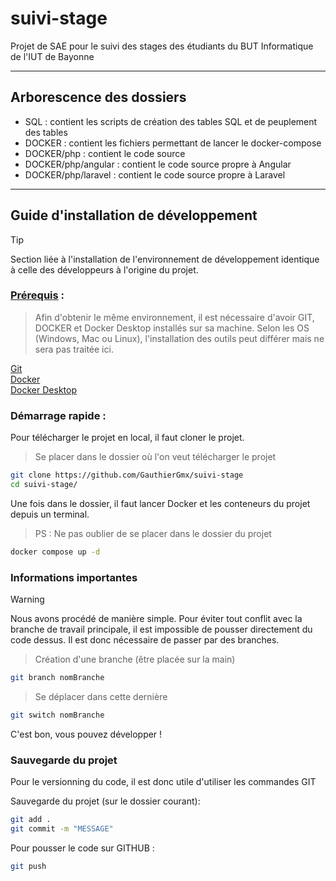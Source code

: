 # suivi-stage
Projet de SAE pour le suivi des stages des étudiants du BUT Informatique de l'IUT de Bayonne

---
## Arborescence des dossiers
* SQL : contient les scripts de création des tables SQL et de peuplement des tables
* DOCKER : contient les fichiers permettant de lancer le docker-compose
* DOCKER/php : contient le code source
* DOCKER/php/angular : contient le code source propre à Angular
* DOCKER/php/laravel : contient le code source propre à Laravel


---
## Guide d'installation de développement

> [!TIP]
> Section liée à l'installation de l'environnement de développement identique à celle des développeurs à l'origine du projet.  

### <ins>Prérequis</ins> :

> Afin d'obtenir le même environnement, il est nécessaire d'avoir GIT, DOCKER et Docker Desktop installés sur sa machine. Selon les OS (Windows, Mac ou Linux), l'installation des outils peut différer mais ne sera pas traitée ici.

[Git](https://git-scm.com/downloads)  
[Docker](https://docs.docker.com/get-started/get-docker/)  
[Docker Desktop](https://www.docker.com/products/docker-desktop/)  

### Démarrage rapide :

Pour télécharger le projet en local, il faut cloner le projet. 

> Se placer dans le dossier où l'on veut télécharger le projet

```bash
git clone https://github.com/GauthierGmx/suivi-stage
cd suivi-stage/
```

Une fois dans le dossier, il faut lancer Docker et les conteneurs du projet depuis un terminal. 

> PS : Ne pas oublier de se placer dans le dossier du projet

```bash
docker compose up -d
```


### Informations importantes

> [!WARNING]
> Nous avons procédé de manière simple. Pour éviter tout conflit avec la branche de travail principale, il est impossible de pousser directement du code dessus. Il est donc nécessaire de passer par des branches. 

> Création d'une branche (être placée sur la main)

```bash
git branch nomBranche
```

> Se déplacer dans cette dernière

```bash
git switch nomBranche
```

C'est bon, vous pouvez développer ! 

### Sauvegarde du projet 

Pour le versionning du code, il est donc utile d'utiliser les commandes GIT

Sauvegarde du projet (sur le dossier courant): 

```bash
git add .
git commit -m "MESSAGE"
```

Pour pousser le code sur GITHUB : 

```bash
git push
```